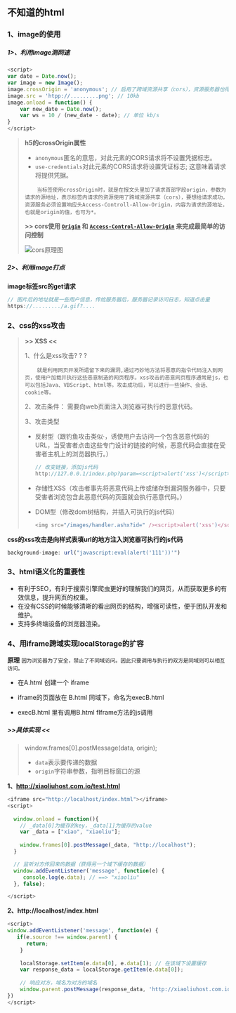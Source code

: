 ## 不知道的html

### 1、image的使用

#####  1>、利用image测网速

```javascript
<script>
var date = Date.now();
var image = new Image();
image.crossOrigin = 'anonymous'; // 启用了跨域资源共享（cors），资源服务器也得设置
image.src = 'htpp://.........png'; // 10kb
image.onload = function() {
    var new_date = Date.now();
    var ws = 10 / (new_date - date); // 单位 kb/s
}
</script>
```

> **h5的crossOrigin属性**
>
> * `anonymous`匿名的意思，对此元素的CORS请求将不设置凭据标志。
> * `use-credentials`对此元素的CORS请求将设置凭证标志; 这意味着请求将提供凭据。
>
> &nbsp;&nbsp;&nbsp;&nbsp;&nbsp;&nbsp;&nbsp;`当标签使用crossOrigin时，就是在报文头里加了请求首部字段origin，参数为请求的源地址，表示标签内请求的资源使用了跨域资源共享（cors），要想给请求成功，资源服务必须设置响应头Access-Controll-Allow-Origin，内容为请求的源地址，也就是origin的值，也可为*。`
>
> **>>  cors使用 [`Origin`](https://developer.mozilla.org/zh-CN/docs/Web/HTTP/Headers/Origin) 和 [`Access-Control-Allow-Origin`](https://developer.mozilla.org/zh-CN/docs/Web/HTTP/Headers/Access-Control-Allow-Origin) 来完成最简单的访问控制**
>
> ![cors原理图](https://github.com/xiaoliuing/study-notes/blob/master/imgs/cors.png?raw=true)

##### 2>、利用image打点

**image标签src的get请求**

```javascript
// 图片后的地址就是一些用户信息，传给服务器后，服务器记录访问日志，知道点击量
https://........./a.gif?....
```

### 2、css的xss攻击

> **>> XSS <<** 
>
> 1、什么是xss攻击? ? ? 
>
> &nbsp;&nbsp;&nbsp;&nbsp;&nbsp;&nbsp;&nbsp;`就是利用网页开发所遗留下来的漏洞,通过巧妙地方法将恶意的指令代码注入到网页，使用户加载并执行这些恶意制造的网页程序。xss攻击的恶意网页程序通常是js，也可以包括Java、VBScript、html等。攻击成功后，可以进行一些操作、会话、cookie等。`
>
> 2、攻击条件： 需要向web页面注入浏览器可执行的恶意代码。
>
> 3、攻击类型
>
> * 反射型（跟钓鱼攻击类似·，诱使用户去访问一个包含恶意代码的 URL，当受害者点击这些专门设计的链接的时候，恶意代码会直接在受害者主机上的浏览器执行。）
>
>   ```javascript
>   // 改变链接，添加js代码
>   http://127.0.0.1/index.php?param=<script>alert('xss')</script>
>   ```
>
> * 存储性XSS（攻击者事先将恶意代码上传或储存到漏洞服务器中，只要受害者浏览包含此恶意代码的页面就会执行恶意代码。）
>
> * DOM型（修改dom树结构，并插入可执行的js代码）
>
>   ```javascript
>   <img src="/images/handler.ashx?id=" /><script>alert('xss')</script><br x="" />
>   ```

**css的xss攻击是向样式表填url的地方注入浏览器可执行的js代码**

```javascript
background-image: url("javascript:eval(alert('111'))'")
```

### 3、html语义化的重要性

* 有利于SEO，有利于搜索引擎爬虫更好的理解我们的网页，从而获取更多的有效信息，提升网页的权重。
* 在没有CSS的时候能够清晰的看出网页的结构，增强可读性，便于团队开发和维护。
* 支持多终端设备的浏览器渲染。

### 4、用iframe跨域实现localStorage的扩容

**原理** `因为浏览器为了安全，禁止了不同域访问。因此只要调用与执行的双方是同域则可以相互访问。`

* 在A.html 创建一个 iframe

* iframe的页面放在 B.html 同域下，命名为execB.html

* execB.html 里有调用B.html fIframe方法的js调用

##### >>具体实现 <<

> window.frames[0].postMessage(data, origin);
>
> * `data`表示要传递的数据
> * `origin`字符串参数，指明目标窗口的源

**1、http://xiaoliuhost.com.io/test.html**

```javascript
<iframe src="http://localhost/index.html"></iframe>
<script>
    
  window.onload = function(){
    // _data[0]为缓存的key，_data[1]为缓存的value
	var _data = ["xiao", "xiaoliu"];
    
    window.frames[0].postMessage(_data, "http://localhost");
  }	

  // 监听对方传回来的数据（获得另一个域下缓存的数据）
  window.addEventListener('message', function(e) {  
	 console.log(e.data); // ==> "xiaoliu"      
  }, false);

</script>
```

**2、http://localhost/index.html**

```javascript
<script>
window.addEventListener('message', function(e) {
   if(e.source !== window.parent) {
      return;
    }
    
    localStorage.setItem(e.data[0], e.data[1); // 在该域下设置缓存
    var response_data = localStorage.getItem(e.data[0]);
    
    // 响应对方，域名为对方的域名
    window.parent.postMessage(response_data, 'http://xiaoliuhost.com.io');
})
</script>
```

